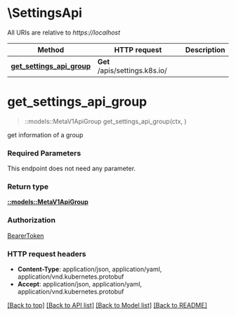 # \SettingsApi

All URIs are relative to *https://localhost*

Method | HTTP request | Description
------------- | ------------- | -------------
[**get_settings_api_group**](SettingsApi.md#get_settings_api_group) | **Get** /apis/settings.k8s.io/ | 


# **get_settings_api_group**
> ::models::MetaV1ApiGroup get_settings_api_group(ctx, )


get information of a group

### Required Parameters
This endpoint does not need any parameter.

### Return type

[**::models::MetaV1ApiGroup**](io.k8s.apimachinery.pkg.apis.meta.v1.APIGroup.md)

### Authorization

[BearerToken](../README.md#BearerToken)

### HTTP request headers

 - **Content-Type**: application/json, application/yaml, application/vnd.kubernetes.protobuf
 - **Accept**: application/json, application/yaml, application/vnd.kubernetes.protobuf

[[Back to top]](#) [[Back to API list]](../README.md#documentation-for-api-endpoints) [[Back to Model list]](../README.md#documentation-for-models) [[Back to README]](../README.md)

